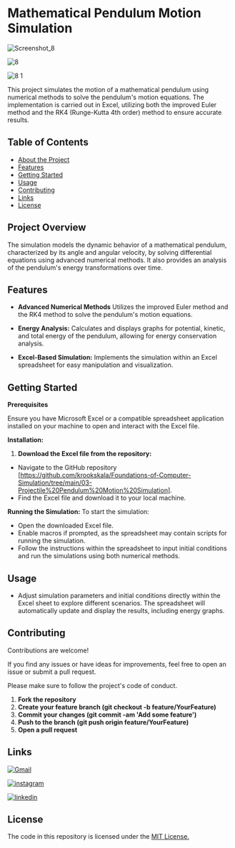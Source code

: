 
# Mathematical Pendulum Motion Simulation

![Screenshot_8](https://github.com/user-attachments/assets/b68a0ef7-cb6a-46ee-bc87-3c0e45a357d1)

![8](https://github.com/user-attachments/assets/bd915e83-a54b-473e-8f3e-aef0c411797a)

![8 1](https://github.com/user-attachments/assets/3bb011ab-31e1-4984-9df6-54fed26efa07)



This project simulates the motion of a mathematical pendulum using numerical methods to solve the pendulum's motion equations. The implementation is carried out in Excel, utilizing both the improved Euler method and the RK4 (Runge-Kutta 4th order) method to ensure accurate results.

## Table of Contents

- [About the Project](#about-the-project)
- [Features](#features)
- [Getting Started](#getting-started)
- [Usage](#usage)
- [Contributing](#contributing)
- [Links](#links)
- [License](#license)
## Project Overview

The simulation models the dynamic behavior of a mathematical pendulum, characterized by its angle and angular velocity, by solving differential equations using advanced numerical methods. It also provides an analysis of the pendulum's energy transformations over time.

## Features

- **Advanced Numerical Methods** Utilizes the improved Euler method and the RK4 method to solve the pendulum's motion equations.

- **Energy Analysis:** Calculates and displays graphs for potential, kinetic, and total energy of the pendulum, allowing for energy conservation analysis.

- **Excel-Based Simulation:** Implements the simulation within an Excel spreadsheet for easy manipulation and visualization.



## Getting Started

**Prerequisites**

Ensure you have Microsoft Excel or a compatible spreadsheet application installed on your machine to open and interact with the Excel file.

**Installation:**

1. **Download the Excel file from the repository:**
- Navigate to the GitHub repository [https://github.com/krookskala/Foundations-of-Computer-Simulation/tree/main/03-Projectile%20Pendulum%20Motion%20Simulation].
- Find the Excel file and download it to your local machine.

**Running the Simulation:**
To start the simulation:

- Open the downloaded Excel file.
- Enable macros if prompted, as the spreadsheet may contain scripts for running the simulation.
- Follow the instructions within the spreadsheet to input initial conditions and run the simulations using both numerical methods.

## Usage
- Adjust simulation parameters and initial conditions directly within the Excel sheet to explore different scenarios. The spreadsheet will automatically update and display the results, including energy graphs.






## Contributing

Contributions are welcome!

If you find any issues or have ideas for improvements, feel free to open an issue or submit a pull request.

Please make sure to follow the project's code of conduct.

1. **Fork the repository**
2. **Create your feature branch (git checkout -b feature/YourFeature)**
3. **Commit your changes (git commit -am 'Add some feature')**
4. **Push to the branch (git push origin feature/YourFeature)**
5. **Open a pull request**


## Links

[![Gmail](https://img.shields.io/badge/ismailsariarslan7@gmail.com-D14836?style=for-the-badge&logo=gmail&logoColor=white)](ismailsariarslan7@gmail.com)

[![instagram](https://img.shields.io/badge/Instagram-E4405F?style=for-the-badge&logo=instagram&logoColor=white)](https://www.instagram.com/ismailsariarslan/)

[![linkedin](https://img.shields.io/badge/linkedin-0A66C2?style=for-the-badge&logo=linkedin&logoColor=white)](https://www.linkedin.com/in/ismailsariarslan/)
## License

The code in this repository is licensed under the [MIT License.](https://choosealicense.com/licenses/mit/)


